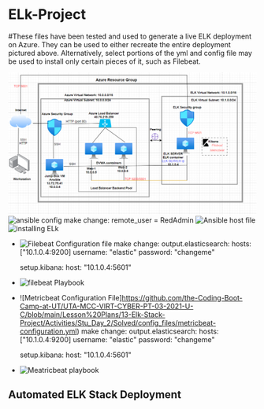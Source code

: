 # ELk-Project
#These files have been tested and used to generate a live ELK deployment on Azure. They can be used to either recreate the entire deployment pictured above. Alternatively, select portions of the yml and config file may be used to install only certain pieces of it, such as Filebeat.



![GitHub](diagram.png)
![ansible config](https://github.com/the-Coding-Boot-Camp-at-UT/UTA-MCC-VIRT-CYBER-PT-03-2021-U-C/blob/main/Lesson%20Plans/13-Elk-Stack-Project/Activities/Stu_Day_1/Unsolved/Resources/ansible.cfg)
 make change: remote_user = RedAdmin
![Ansible host file](https://github.com/the-Coding-Boot-Camp-at-UT/UTA-MCC-VIRT-CYBER-PT-03-2021-U-C/blob/main/Lesson%20Plans/13-Elk-Stack-Project/Activities/Stu_Day_1/Solved/Resources/hosts)
![installing ELk](https://github.com/the-Coding-Boot-Camp-at-UT/UTA-MCC-VIRT-CYBER-PT-03-2021-U-C/blob/main/Lesson%20Plans/13-Elk-Stack-Project/Activities/Stu_Day_1/Solved/Resources/install-elk.yml)
* ![Filebeat Configuration file](https://github.com/the-Coding-Boot-Camp-at-UT/UTA-MCC-VIRT-CYBER-PT-03-2021-U-C/blob/main/Lesson%20Plans/13-Elk-Stack-Project/Activities/Stu_Day_2/Solved/config_files/filebeat-configuration.yml)
   make change: 
   output.elasticsearch:
   hosts: ["10.1.0.4:9200]
   username: "elastic"
   password: "changeme"
   
   setup.kibana:
   host: "10.1.0.4:5601"
   
* ![filebeat Playbook](https://github.com/the-Coding-Boot-Camp-at-UT/UTA-MCC-VIRT-CYBER-PT-03-2021-U-C/blob/main/Lesson%20Plans/13-Elk-Stack-Project/Activities/Stu_Day_2/Solved/config_files/filebeat-playbook.yml)
* ![Metricbeat Configuration File]https://github.com/the-Coding-Boot-Camp-at-UT/UTA-MCC-VIRT-CYBER-PT-03-2021-U-C/blob/main/Lesson%20Plans/13-Elk-Stack-Project/Activities/Stu_Day_2/Solved/config_files/metricbeat-configuration.yml)
  make change: 
   output.elasticsearch:
   hosts: ["10.1.0.4:9200]
   username: "elastic"
   password: "changeme"
   
   setup.kibana:
   host: "10.1.0.4:5601"
   
* ![Meatricbeat playbook](https://github.com/the-Coding-Boot-Camp-at-UT/UTA-MCC-VIRT-CYBER-PT-03-2021-U-C/blob/main/Lesson%20Plans/13-Elk-Stack-Project/Activities/Stu_Day_2/Solved/config_files/metricbeat-playbook.yml)
## Automated ELK Stack Deployment



